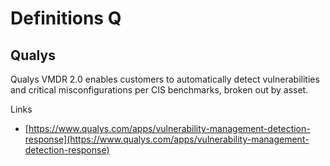 # Definitions Q

## Qualys
Qualys VMDR 2.0 enables customers to automatically detect vulnerabilities and critical misconfigurations per CIS benchmarks, broken out by asset.

Links
- [https://www.qualys.com/apps/vulnerability-management-detection-response](https://www.qualys.com/apps/vulnerability-management-detection-response)
